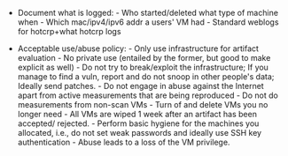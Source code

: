 - Document what is logged:
        - Who started/deleted what type of machine when
        - Which mac/ipv4/ipv6 addr a users' VM had
        - Standard weblogs for hotcrp+what hotcrp logs

- Acceptable use/abuse policy:
        - Only use infrastructure for artifact evaluation
        - No private use (entailed by the former, but good to make
          explicit as well)
        - Do not try to break/exploit the infrastructure; If you
manage
          to find a vuln, report and do not snoop in other people's
          data; Ideally send patches.
        - Do not engage in abuse against the Internet apart from
active
          measurements that are being reproduced
        - Do not do measurements from non-scan VMs
        - Turn of and delete VMs you no longer need
        - All VMs are wiped 1 week after an artifact has been
accepted/
          rejected.
        - Perform basic hygiene for the machines you allocated, i.e.,
          do not set weak passwords and ideally use SSH key 
          authentication
        - Abuse leads to a loss of the VM privilege.